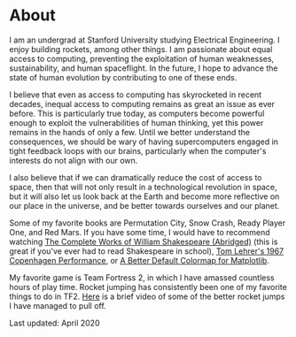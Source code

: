 About
=====

I am an undergrad at Stanford University studying Electrical Engineering. I enjoy building rockets, among other things. I am passionate about equal access to computing, preventing the exploitation of human weaknesses, sustainability, and human spaceflight. In the future, I hope to advance the state of human evolution by contributing to one of these ends.

I believe that even as access to computing has skyrocketed in recent decades, inequal access to computing remains as great an issue as ever before. This is particularly true today, as computers become powerful enough to exploit the vulnerabilities of human thinking, yet this power remains in the hands of only a few. Until we better understand the consequences, we should be wary of having supercomputers engaged in tight feedback loops with our brains, particularly when the computer's interests do not align with our own.

I also believe that if we can dramatically reduce the cost of access to space, then that will not only result in a technological revolution in space, but it will also let us look back at the Earth and become more reflective on our place in the universe, and be better towards ourselves and our planet.

Some of my favorite books are Permutation City, Snow Crash, Ready Player One, and Red Mars. If you have some time, I would have to recommend watching [The Complete Works of William Shakespeare (Abridged)](https://youtu.be/yqmfrqAVeK0) (this is great if you've ever had to read Shakespeare in school), [Tom Lehrer's 1967 Copenhagen Performance](https://youtu.be/QHPmRJIoc2k), or [A Better Default Colormap for Matplotlib](https://youtu.be/xAoljeRJ3lU).

My favorite game is Team Fortress 2, in which I have amassed countless hours of play time. Rocket jumping has consistently been one of my favorite things to do in TF2. [Here](https://youtu.be/3hflXwY_bPo) is a brief video of some of the better rocket jumps I have managed to pull off.

Last updated: April 2020
